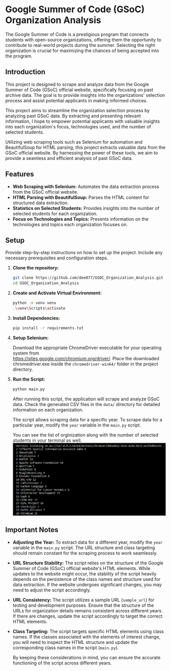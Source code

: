 # Google Summer of Code (GSoC) Organization Analysis

The Google Summer of Code is a prestigious program that connects students with open-source organizations, offering them the opportunity to contribute to real-world projects during the summer. Selecting the right organization is crucial for maximizing the chances of being accepted into the program.

## Introduction

This project is designed to scrape and analyze data from the Google Summer of Code (GSoC) official website, specifically focusing on past archive data. The goal is to provide insights into the organizations' selection process and assist potential applicants in making informed choices.

This project aims to streamline the organization selection process by analyzing past GSoC data. By extracting and presenting relevant information, I hope to empower potential applicants with valuable insights into each organization's focus, technologies used, and the number of selected students.

Utilizing web scraping tools such as Selenium for automation and BeautifulSoup for HTML parsing, this project extracts valuable data from the GSoC official website. By harnessing the power of these tools, we aim to provide a seamless and efficient analysis of past GSoC data.


## Features

- **Web Scraping with Selenium:** Automates the data extraction process from the GSoC official website.
- **HTML Parsing with BeautifulSoup:** Parses the HTML content for structured data extraction.
- **Statistics on Selected Students:** Provides insights into the number of selected students for each organization.
- **Focus on Technologies and Topics:** Presents information on the technologies and topics each organization focuses on.

## Setup

Provide step-by-step instructions on how to set up the project. Include any necessary prerequisites and configuration steps.

1. **Clone the repository:**
   
   ```bash
   git clone https://github.com/dee077/GSOC_Organization_Analysis.git
   cd GSOC_Organization_Analysis
   ```

2. **Create and Activate Virtual Environment:**

    ```bash
    python -m venv venv
    .\venv\Scripts\activate
    ```

3. **Install Dependencies:**

    ```bash
    pip install -r requirements.txt
    ```

4. **Setup Selenium:**
    
    Download the appropriate ChromeDriver executable for your operating system from    
    https://sites.google.com/chromium.org/driver/. Place the downloaded chromedriver.exe inside the 
    `chromedriver-win64/` folder in the project directory.

5. **Run the Script:**

    ```bash
    python main.py
    ```
    After running this script, the application will scrape and analyze GSoC data. Check the generated CSV files in 
    the `data/` directory for detailed information on each organization.

    The script allows scraping data for a specific year. To scrape data for a particular year, modify the `year` 
    variable in the `main.py` script.
    
    You can see the list of orginization along with the number of selected students in your terminal as well.
    ![terminal_output](images/ss.png)

## Important Notes

- **Adjusting the Year:**
    To extract data for a different year, modify the `year` variable in the `main.py` script. The URL structure 
    and class targeting should remain constant for the scraping process to work seamlessly.


- **URL Structure Stability:**
    The script relies on the structure of the Google Summer of Code (GSoC) official website's HTML elements. While 
    updates to the website might occur, the stability of the script heavily depends on the persistence of the 
    class 
    names and structure used for data extraction. If the website undergoes significant changes, you may need to 
    adjust the script accordingly.

- **URL Consistency:**
    The script utilizes a sample URL (`sample_url`) for testing and development purposes. Ensure that the 
    structure 
    of the URLs for organization details remains consistent across different years. If there are changes, update 
    the script accordingly to target the correct HTML elements.

- **Class Targeting:**
    The script targets specific HTML elements using class names. If the classes associated with the elements of 
    interest change, you will need to inspect the HTML structure and update the corresponding class names in the 
    script (`main.py`).

    By keeping these considerations in mind, you can ensure the accurate functioning of the script across 
    different years.

